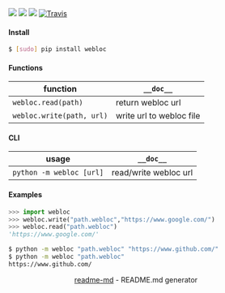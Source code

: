 [![](https://img.shields.io/badge/OS-MacOS-blue.svg?longCache=True)]()
[![](https://img.shields.io/pypi/pyversions/webloc.svg?longCache=True)](https://pypi.org/pypi/webloc/)
[![](https://img.shields.io/pypi/v/webloc.svg?maxAge=3600)](https://pypi.org/pypi/webloc/)
[![Travis](https://api.travis-ci.org/looking-for-a-job/webloc.py.svg?branch=master)](https://travis-ci.org/looking-for-a-job/webloc.py/)

#### Install
```bash
$ [sudo] pip install webloc
```

#### Functions
function|`__doc__`
-|-
`webloc.read(path)`|return webloc url
`webloc.write(path, url)`|write url to webloc file

#### CLI
usage|`__doc__`
-|-
`python -m webloc [url]`|read/write webloc url

#### Examples
```python
>>> import webloc
>>> webloc.write("path.webloc","https://www.google.com/")
>>> webloc.read("path.webloc")
'https://www.google.com/'
```

```bash
$ python -m webloc "path.webloc" "https://www.github.com/"
$ python -m webloc "path.webloc"
https://www.github.com/
```

<p align="center"><a href="https://pypi.org/project/readme-md/">readme-md</a> - README.md generator</p>